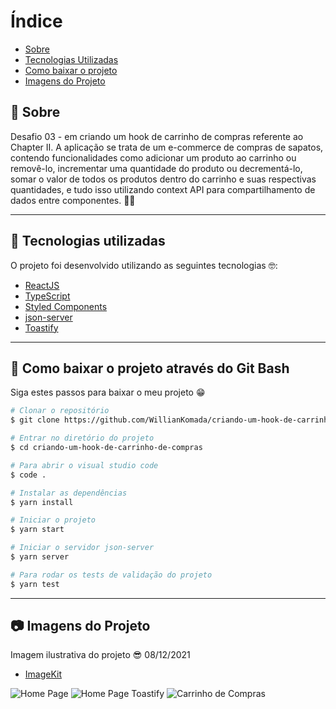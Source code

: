 # Índice

- [Sobre](#-sobre)
- [Tecnologias Utilizadas](#-tecnologias-utilizadas)
- [Como baixar o projeto](#-como-baixar-o-projeto)
- [Imagens do Projeto](#-imagens-do-projeto)

## 📝 Sobre

<p>
  Desafio 03 - em criando um hook de carrinho de compras referente ao Chapter II. A aplicação se trata de um e-commerce de compras de sapatos, contendo funcionalidades como adicionar um produto ao carrinho ou removê-lo, incrementar uma quantidade do produto ou decrementá-lo, somar o valor de todos os produtos dentro do carrinho e suas respectivas quantidades, e tudo isso utilizando context API para compartilhamento de dados entre componentes. 🛒👟
</p>

---

## 🚀 Tecnologias utilizadas

<p>O projeto foi desenvolvido utilizando as seguintes tecnologias 🤓:</p>

- [ReactJS](https://reactjs.org)
- [TypeScript](https://www.typescriptlang.org/)
- [Styled Components](https://styled-components.com/)
- [json-server](https://github.com/typicode/json-server)
- [Toastify](https://fkhadra.github.io/react-toastify/introduction)

---

## 📁 Como baixar o projeto através do Git Bash

<p>Siga estes passos para baixar o meu projeto 😁</p>

```bash
# Clonar o repositório
$ git clone https://github.com/WillianKomada/criando-um-hook-de-carrinho-de-compras.git

# Entrar no diretório do projeto
$ cd criando-um-hook-de-carrinho-de-compras

# Para abrir o visual studio code
$ code .

# Instalar as dependências
$ yarn install

# Iniciar o projeto
$ yarn start

# Iniciar o servidor json-server
$ yarn server

# Para rodar os tests de validação do projeto
$ yarn test
```

---

## 📷 Imagens do Projeto

<p>Imagem ilustrativa do projeto 😎 08/12/2021</p>

- [ImageKit](https://imagekit.io/)

<img src="https://ik.imagekit.io/cucgno2zqys/shoes_cBOmUbu-Eq.PNG?updatedAt=1638988688098" alt="Home Page">
<img src="https://ik.imagekit.io/cucgno2zqys/toast_cv0SFbPIr.PNG?updatedAt=1638988688040" alt="Home Page Toastify">
<img src="https://ik.imagekit.io/cucgno2zqys/carrinho_CwdglLrcv.PNG?updatedAt=1638988686378" alt="Carrinho de Compras">
